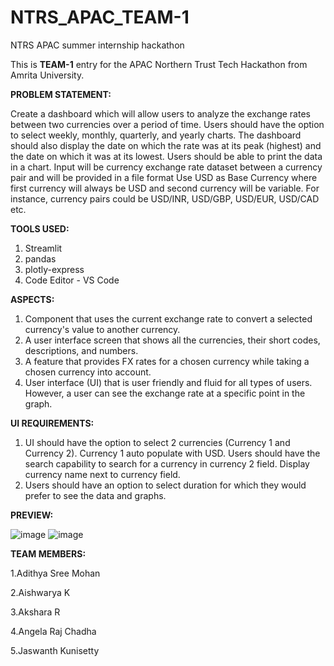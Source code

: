 # NTRS_APAC_TEAM-1
NTRS APAC summer internship hackathon

This is **TEAM-1** entry for the APAC Northern Trust Tech Hackathon from Amrita University.

**PROBLEM STATEMENT:**

Create a dashboard which will allow users to analyze the exchange rates between two currencies
over a period of time. Users should have the option to select weekly, monthly, quarterly, and yearly
charts. The dashboard should also display the date on which the rate was at its peak (highest) and
the date on which it was at its lowest. Users should be able to print the data in a chart. Input will be
currency exchange rate dataset between a currency pair and will be provided in a file format
Use USD as Base Currency where first currency will always be USD and second currency will be
variable. For instance, currency pairs could be USD/INR, USD/GBP, USD/EUR, USD/CAD etc.

**TOOLS USED:**
1. Streamlit
2. pandas
3. plotly-express
4. Code Editor - VS Code

**ASPECTS:**

1. Component that uses the current exchange rate to convert a selected currency's value to another currency.
2. A user interface screen that shows all the currencies, their short codes, descriptions, and numbers.
3. A feature that provides FX rates for a chosen currency while taking a chosen currency into account.
4. User interface (UI) that is user friendly and fluid for all types of users.
   However, a user can see the exchange rate at a specific point in the graph.

**UI REQUIREMENTS:**

1. UI should have the option to select 2 currencies (Currency 1 and Currency 2). Currency 1
auto populate with USD. Users should have the search capability to search for a currency in
currency 2 field. Display currency name next to currency field.
2. Users should have an option to select duration for which they would prefer to see the data
and graphs.

**PREVIEW:**

![image](https://user-images.githubusercontent.com/84133880/200824733-9cb5822d-a6ff-4072-94bd-4c9ed84e0715.png)
![image](https://user-images.githubusercontent.com/84133880/200824860-235e025d-102b-49ce-8381-bd8f5219f675.png)

**TEAM MEMBERS:**

1.Adithya Sree Mohan

2.Aishwarya K

3.Akshara R

4.Angela Raj Chadha

5.Jaswanth Kunisetty
